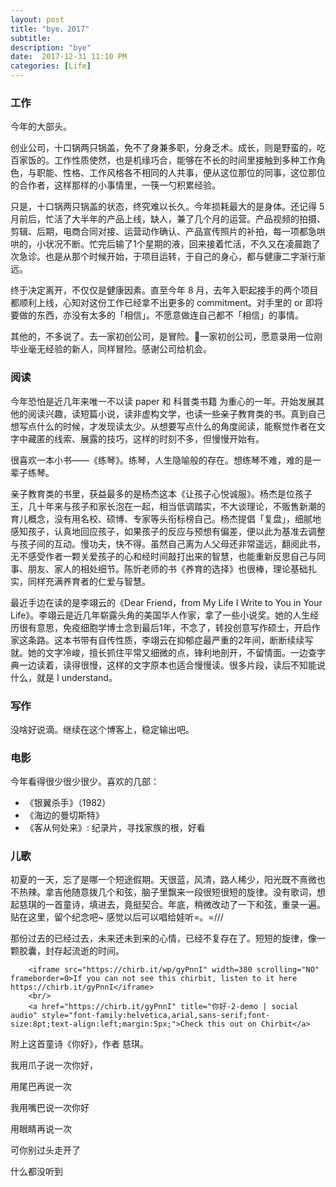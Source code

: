 ```yaml
---
layout: post
title: "bye，2017"
subtitle:
description: "bye"
date:  2017-12-31 11:10 PM
categories: [Life]
---
```




### 工作

今年的大部头。

创业公司，十口锅两只锅盖，免不了身兼多职，分身乏术。成长，则是野蛮的，吃百家饭的。工作性质使然，也是机缘巧合，能够在不长的时间里接触到多种工作角色，与职能、性格、工作风格各不相同的人共事，便从这位那位的同事，这位那位的合作者，这样那样的小事情里，一筷一勺积累经验。

只是，十口锅两只锅盖的状态，终究难以长久。今年损耗最大的是身体。还记得 5 月前后，忙活了大半年的产品上线，缺人，兼了几个月的运营。产品视频的拍摄、剪辑、后期，电商合同对接、运营动作确认、产品宣传照片的补拍，每一项都急哄哄的，小状况不断。忙完后输了1个星期的液，回来接着忙活，不久又在凌晨跑了次急诊。也是从那个时候开始，于项目运转，于自己的身心，都与健康二字渐行渐远。

终于决定离开，不仅仅是健康因素。直至今年 8 月，去年入职起接手的两个项目都顺利上线，心知对这份工作已经拿不出更多的 commitment。对手里的 or 即将要做的东西，亦没有太多的「相信」。不愿意做连自己都不「相信」的事情。

其他的，不多说了。去一家初创公司，是冒险。一家初创公司，愿意录用一位刚毕业毫无经验的新人，同样冒险。感谢公司给机会。



### 阅读

今年恐怕是近几年来唯一不以读  paper 和 科普类书籍 为重心的一年。开始发展其他的阅读兴趣，读短篇小说，读非虚构文学，也读一些亲子教育类的书。真到自己想写点什么的时候，才发现读太少。从想要写点什么的角度阅读，能察觉作者在文字中藏匿的线索、展露的技巧，这样的时刻不多，但慢慢开始有。

很喜欢一本小书——《练琴》。练琴，人生隐喻般的存在。想练琴不难，难的是一辈子练琴。

亲子教育类的书里，获益最多的是杨杰这本《让孩子心悦诚服》。杨杰是位孩子王，几十年来与孩子和家长泡在一起，相当低调踏实，不大谈理论，不贩售新潮的育儿概念，没有用名校、硕博、专家等头衔标榜自己。杨杰提倡「复盘」，细腻地感知孩子，认真地回应孩子，如果孩子的反应与预想有偏差，便以此为基准去调整与孩子间的互动。慢功夫，快不得。虽然自己离为人父母还非常遥远，翻阅此书，无不感受作者一颗关爱孩子的心和经时间敲打出来的智慧，也能重新反思自己与同事、朋友、家人的相处细节。陈忻老师的书《养育的选择》也很棒，理论基础扎实，同样充满养育者的仁爱与智慧。

最近手边在读的是李翊云的《Dear Friend，from My Life I Write to You in Your Life》。李翊云是近几年崭露头角的美国华人作家，拿了一些小说奖。她的人生经历很有意思，免疫细胞学博士念到最后1年，不念了，转投创意写作硕士，开启作家这条路。这本书带有自传性质，李翊云在抑郁症最严重的2年间，断断续续写就。她的文字冷峻，擅长抓住平常又细微的点，锋利地剖开，不留情面。一边查字典一边读着，读得很慢，这样的文字原本也适合慢慢读。很多片段，读后不知能说什么，就是 I understand。



### 写作

没啥好说滴。继续在这个博客上，稳定输出吧。



### 电影

今年看得很少很少很少。喜欢的几部：

- 《银翼杀手》（1982）
- 《海边的曼切斯特》
- 《客从何处来》: 纪录片，寻找家族的根，好看



### 儿歌

初夏的一天，忘了是哪一个短途假期。天很蓝，风清，路人稀少，阳光既不熹微也不热辣。拿吉他随意拨几个和弦，脑子里飘来一段很短很短的旋律。没有歌词，想起慈琪的一首童诗，填进去，竟挺契合。年底，稍微改动了一下和弦，重录一遍。贴在这里，留个纪念吧~ 感觉以后可以唱给娃听=。=///

那份过去的已经过去，未来还未到来的心情，已经不复存在了。短短的旋律，像一颗胶囊，封存起流逝的时间。



		<iframe src="https://chirb.it/wp/gyPnnI" width=380 scrolling="NO" frameborder=0>If you can not see this chirbit, listen to it here https://chirb.it/gyPnnI</iframe>
		<br/>
		<a href="https://chirb.it/gyPnnI" title="你好-2-demo | social audio" style="font-family:helvetica,arial,sans-serif;font-size:8pt;text-align:left;margin:5px;">Check this out on Chirbit</a>



附上这首童诗《你好》，作者 慈琪。



我用爪子说一次你好，

用尾巴再说一次

我用嘴巴说一次你好

用眼睛再说一次

可你别过头走开了

什么都没听到









